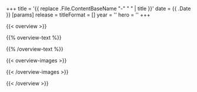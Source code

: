 +++
title = '{{ replace .File.ContentBaseName "-" " " | title }}'
date = {{ .Date }}
[params]
    release = 
    titleFormat = []
    year = ''
    hero = ''
+++

{{< overview >}}

{{% overview-text %}}

{{% /overview-text %}}

{{< overview-images >}}

{{< /overview-images >}}

{{< /overview >}}